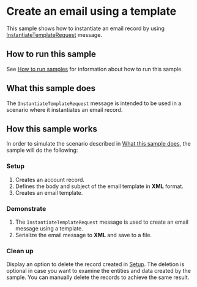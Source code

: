# Create an email using a template

This sample shows how to instantiate an email record by using [InstantiateTemplateRequest](https://learn.microsoft.com/dotnet/api/microsoft.crm.sdk.messages.instantiatetemplaterequest) message.  

## How to run this sample

See [How to run samples](https://github.com/microsoft/PowerApps-Samples/blob/master/dataverse/README.md) for information about how to run this sample.

## What this sample does

The `InstantiateTemplateRequest` message is intended to be used in a scenario where it instantiates an email record.

## How this sample works

In order to simulate the scenario described in [What this sample does](#what-this-sample-does), the sample will do the following:

### Setup

1. Creates an account record.
2. Defines the body and subject of the email template in **XML** format.
3. Creates an email template.

### Demonstrate

1. The `InstantiateTemplateRequest` message is used to create an email message using a template. 
2. Serialize the email message to **XML** and save to a file.

### Clean up

Display an option to delete the record created in [Setup](#setup). The deletion is optional in case you want to examine the entities and data created by the sample. You can manually delete the records to achieve the same result.
